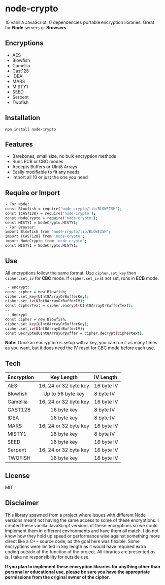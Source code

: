 # node-crypto

10 vanilla JavaScript, 0 dependencies portable encryption libraries.
Great for **Node** servers or **Browsers**.

## Encryptions

- AES
- Blowfish
- Camellia
- Cast128
- IDEA
- MARS
- MISTY1
- SEED
- Serpent
- Twofish

## Installation

```npm install node-crypto```

## Features

- Barebones, small size, no bulk encryption methods
- Runs ECB or CBC modes
- Accepts Buffers or UInt8 Arrays
- Easily modifiable to fit any needs
- Import all 10 or just the one you need

## Require or Import

```sh
- For Node:
const Blowfish = require('node-crypto/lib/BLOWFISH');
const {CAST128} = require('node-crypto');
const NodeCrypto = require('node-crypto');
const MISTY1 = NodeCrypto.MISTY1;
- For Browser:
import Blowfish from 'node-crypto/lib/BLOWFISH';
import {CAST128} from 'node-crypto';
import NodeCrypto from 'node-crypto';
const MISTY1 = NodeCrypto.MISTY1;
```

## Use

All encryptions follow the same format. Use ```cipher.set_key``` then ```cipher.set_iv``` for **CBC** mode. If ```cipher.set_iv``` is not set, runs in **ECB** mode.

```sh
 - encrypt:
const cipher = new Blowfish;
cipher.set_key(UInt8ArrayOrBufferKey);
cipher.set_iv(UInt8ArrayOrBufferIV);
const CipherText = cipher.encrypt(UInt8ArrayOrBufferText);
--
 - decrypt
const cipher = new Blowfish;
cipher.set_key(UInt8ArrayOrBufferKey);
cipher.set_iv(UInt8ArrayOrBufferIV);
const DecryptedUInt8ArrayOrBuffer = cipher.decrypt(ciphertext);
```

**Note:** Once an encryption is setup with a key, you can run it as many times as you want, but it does need the IV reset for CBC mode before each use.

## Tech

|Encryption |Key Length            |IV Length |
| :---      |    :----:            |  :---    |
|AES        |16, 24 or 32 byte key |16 byte IV|
|Blowfish   |Up to 56 byte key     |8 byte IV |
|Camellia   |16, 24 or 32 byte key |16 byte IV|
|CAST128    |16 byte key           |8 byte IV |
|IDEA       |16 byte key           |8 byte IV |
|MARS       |16, 24 or 32 byte key |16 byte IV|
|MISTY1     |16 byte key           |8 byte IV |
|SEED       |16 byte key           |16 byte IV|
|Serpent    |16, 24 or 32 byte key |16 byte IV|
|TWOFISH    |16 byte key           |16 byte IV|

## License

MIT

## Disclaimer

This library spawned from a project where issues with different Node versions meant not having the same access to some of these encryptions. I created these vanilla JavaScript versions of these encryptions so we could implement them in different environments and have them all match. I do not know how they hold up speed or performance wise against something more direct like a C++ source code, as the goal here was flexible. Some encryptions were limited in key length as it would have required extra coding outside of the function of the project. All libraries are presented *as is*, I take no responsibility for outside use.

**If you plan to implement these encryption libraries for anything other than personal or educational use, please be sure you have the appropriate permissions from the original owner of the cipher.**
